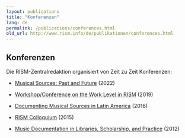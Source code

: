 ```yaml
---
layout: publications
title: "Konferenzen"
lang: de
permalink: /publications/conferences.html
old_url: http://www.rism.info/de/publikationen/conferences.html
---
```


## Konferenzen

Die RISM-Zentralredaktion organisiert von Zeit zu Zeit Konferenzen:

* [Musical Sources: Past and Future](/publications/conferences/musical-sources-past-future-2022.html) (2022)

* [Workshop/Conference on the Work Level in RISM](/publications/conferences/work-level-2019.html) (2019)

* [Documenting Musical Sources in Latin America](/publications/conferences/latin-america-conference-2016.html) (2016)

* [RISM Colloquium](/publications/conferences/colloquium-2015.html) (2015)

* [Music Documentation in Libraries, Scholarship, and Practice](/publications/conferences/conference-2012.html) (2012)
